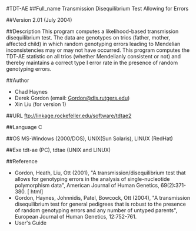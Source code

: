 #TDT-AE
##Full_name
Transmission Disequilibrium Test Allowing for Errors

##Version
2.01 (July 2004)

##Description
This program computes a likelihood-based transmission disequilibrium test. The data are genotypes on trios (father, mother, affected child) in which random genotyping errors leading to Mendelian inconsistencies may or may not have occurred. This program computes the TDT-AE statistic on all trios (whether Mendelianly consistent or not) and thereby maintains a correct type I error rate in the presence of random genotyping errors.

##Author
* Chad Haynes
* Derek Gordon (email: Gordon@dls.rutgers.edu)
* Xin Liu (for version 1)

##URL
ftp://linkage.rockefeller.edu/software/tdtae2

##Language
C

##OS
MS-Windows (2000/DOS), UNIX(Sun Solaris), LINUX (RedHat)

##Exe
tdt-ae (PC), tdtae (UNIX and LINUX)

##Reference
* Gordon, Heath, Liu, Ott (2001), "A transmission/disequilibrium test that allows for genotyping errors in the analysis of single-nucleotide polymorphism data", American Journal of Human Genetics, 69(2):371-380\. [ html]
* Gordon, Haynes, Johnnidis, Patel, Bowcock, Ott (2004), "A transmission disequilibrium test for general pedigrees that is robust to the presence of random genotyping errors and any number of untyped parents", European Journal of Human Genetics, 12:752-761.
* User's Guide

